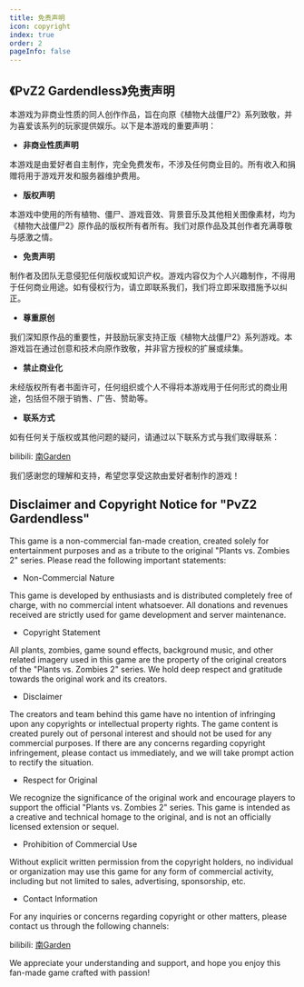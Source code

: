 ```yaml
---
title: 免责声明
icon: copyright
index: true
order: 2
pageInfo: false
---
```

## 《PvZ2 Gardendless》免责声明

本游戏为非商业性质的同人创作作品，旨在向原《植物大战僵尸2》系列致敬，并为喜爱该系列的玩家提供娱乐。以下是本游戏的重要声明：

- **非商业性质声明**

本游戏是由爱好者自主制作，完全免费发布，不涉及任何商业目的。所有收入和捐赠将用于游戏开发和服务器维护费用。

- **版权声明**

本游戏中使用的所有植物、僵尸、游戏音效、背景音乐及其他相关图像素材，均为《植物大战僵尸2》原作品的版权所有者所有。我们对原作品及其创作者充满尊敬与感激之情。

- **免责声明**

制作者及团队无意侵犯任何版权或知识产权。游戏内容仅为个人兴趣制作，不得用于任何商业用途。如有侵权行为，请立即联系我们，我们将立即采取措施予以纠正。

- **尊重原创**

我们深知原作品的重要性，并鼓励玩家支持正版《植物大战僵尸2》系列游戏。本游戏旨在通过创意和技术向原作致敬，并非官方授权的扩展或续集。

- **禁止商业化**

未经版权所有者书面许可，任何组织或个人不得将本游戏用于任何形式的商业用途，包括但不限于销售、广告、赞助等。

- **联系方式**

如有任何关于版权或其他问题的疑问，请通过以下联系方式与我们取得联系：

bilibili: [南Garden](https://space.bilibili.com/355909245)

我们感谢您的理解和支持，希望您享受这款由爱好者制作的游戏！

## Disclaimer and Copyright Notice for "PvZ2 Gardendless"

This game is a non-commercial fan-made creation, created solely for entertainment purposes and as a tribute to the original "Plants vs. Zombies 2" series. Please read the following important statements:

- Non-Commercial Nature

This game is developed by enthusiasts and is distributed completely free of charge, with no commercial intent whatsoever. All donations and revenues received are strictly used for game development and server maintenance.

- Copyright Statement

All plants, zombies, game sound effects, background music, and other related imagery used in this game are the property of the original creators of the "Plants vs. Zombies 2" series. We hold deep respect and gratitude towards the original work and its creators.

- Disclaimer

The creators and team behind this game have no intention of infringing upon any copyrights or intellectual property rights. The game content is created purely out of personal interest and should not be used for any commercial purposes. If there are any concerns regarding copyright infringement, please contact us immediately, and we will take prompt action to rectify the situation.

- Respect for Original

We recognize the significance of the original work and encourage players to support the official "Plants vs. Zombies 2" series. This game is intended as a creative and technical homage to the original, and is not an officially licensed extension or sequel.

- Prohibition of Commercial Use

Without explicit written permission from the copyright holders, no individual or organization may use this game for any form of commercial activity, including but not limited to sales, advertising, sponsorship, etc.

- Contact Information

For any inquiries or concerns regarding copyright or other matters, please contact us through the following channels:

bilibili: [南Garden](https://space.bilibili.com/355909245)

We appreciate your understanding and support, and hope you enjoy this fan-made game crafted with passion!
